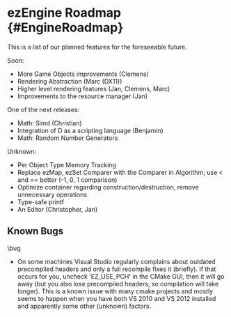 ezEngine Roadmap {#EngineRoadmap}
================

This is a list of our planned features for the foreseeable future.

Soon:
  * More Game Objects improvements (Clemens)
  * Rendering Abstraction (Marc (DX11))
  * Higher level rendering features (Jan, Clemens, Marc)
  * Improvements to the resource manager (Jan)

One of the next releases:
  * Math: Simd (Christian)
  * Integration of D as a scripting language (Benjamin)
  * Math: Random Number Generators
  
Unknown:
  * Per Object Type Memory Tracking
  * Replace ezMap, ezSet Comparer with the Comparer in Algorithm; use < and == better (-1, 0, 1 comparison)
  * Optimize container regarding construction/destruction, remove unnecessary operations
  * Type-safe printf
  * An Editor (Christopher, Jan)


Known Bugs
----------

\bug 
  * On some machines Visual Studio regularly complains about outdated precompiled headers and only a full recompile fixes it (briefly). If that occurs for you, uncheck 'EZ_USE_PCH' in the CMake GUI, then it will go away (but you also lose precompiled headers, so compilation will take longer). This is a known issue with many cmake projects and mostly seems to happen when you have both VS 2010 and VS 2012 installed and apparently some other (unknown) factors.

